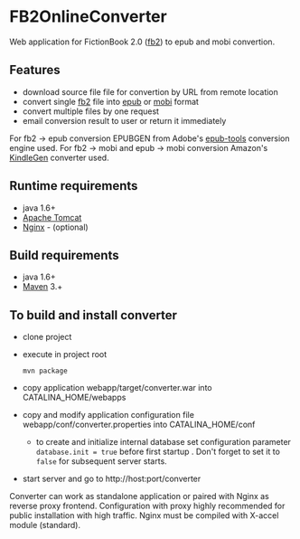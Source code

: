# FB2OnlineConverter

Web application for FictionBook 2.0 ([fb2]) to epub and mobi convertion.

## Features
- download source file file for convertion by URL from remote location
- convert single [fb2] file into [epub] or [mobi] format
- convert multiple files by one request
- email conversion result to user or return it immediately

For fb2 -> epub conversion EPUBGEN from Adobe's [epub-tools] conversion engine used.
For fb2 -> mobi and epub -> mobi conversion Amazon's [KindleGen] converter used.

## Runtime requirements
- java 1.6+
- [Apache Tomcat]
- [Nginx] - (optional)

## Build requirements
- java 1.6+
- [Maven] 3.+


## To build and install converter

- clone project
- execute in project root

    `mvn package`

- copy application webapp/target/converter.war into CATALINA_HOME/webapps
- copy and modify application configuration file webapp/conf/converter.properties into CATALINA_HOME/conf
  - to create and initialize internal database set configuration parameter `database.init = true` before first startup . Don't forget to set it to `false` for subsequent server starts.
- start server and go to http://host:port/converter

Converter can work as standalone application or paired with Nginx as reverse proxy frontend.
Configuration with proxy highly recommended for public installation with high traffic.
Nginx must be compiled with X-accel module (standard).


[Apache Tomcat]: http://tomcat.apache.org/
[Maven]: http://maven.apache.org/
[Nginx]: http://nginx.org/
[fb2]: http://www.gribuser.ru/xml/fictionbook/index.html.en
[epub]: http://idpf.org/epub
[mobi]: http://www.mobipocket.com/dev/article.asp?BaseFolder=prcgen
[epub-tools]: http://code.google.com/p/epub-tools/
[KindleGen]:http://www.amazon.com/gp/feature.html/ref=amb_link_357628042_1?ie=UTF8&docId=1000765211&pf_rd_m=ATVPDKIKX0DER&pf_rd_s=center-6&pf_rd_r=1R29WS3BDDYDA9XG3JRA&pf_rd_t=1401&pf_rd_p=1343256962&pf_rd_i=1000729511
